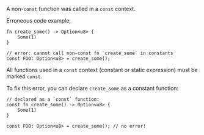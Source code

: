 A non-`const` function was called in a `const` context.

Erroneous code example:

```compile_fail,E0015
fn create_some() -> Option<u8> {
    Some(1)
}

// error: cannot call non-const fn `create_some` in constants
const FOO: Option<u8> = create_some();
```

All functions used in a `const` context (constant or static expression) must
be marked `const`.

To fix this error, you can declare `create_some` as a constant function:

```
// declared as a `const` function:
const fn create_some() -> Option<u8> {
    Some(1)
}

const FOO: Option<u8> = create_some(); // no error!
```
